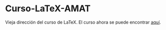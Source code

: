 # Curso-LaTeX-AMAT

Vieja dirección del curso de LaTeX. El curso ahora se puede encontrar [aquí](https://github.com/latex-mat-ugr/Curso-LaTeX).
